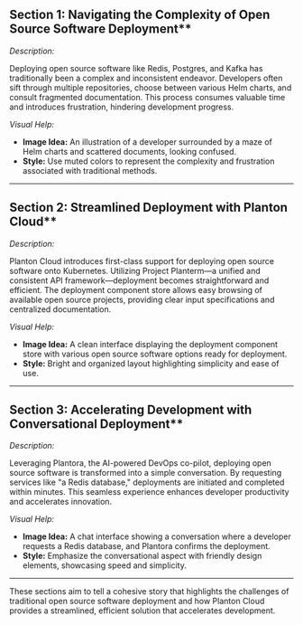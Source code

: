 ## Section 1: Navigating the Complexity of Open Source Software Deployment**

*Description:*

Deploying open source software like Redis, Postgres, and Kafka has traditionally been a complex and inconsistent
endeavor. Developers often sift through multiple repositories, choose between various Helm charts, and consult
fragmented documentation. This process consumes valuable time and introduces frustration, hindering development
progress.

*Visual Help:*

- **Image Idea:** An illustration of a developer surrounded by a maze of Helm charts and scattered documents, looking
  confused.
- **Style:** Use muted colors to represent the complexity and frustration associated with traditional methods.

---

## Section 2: Streamlined Deployment with Planton Cloud**

*Description:*

Planton Cloud introduces first-class support for deploying open source software onto Kubernetes. Utilizing Project
Planterm—a unified and consistent API framework—deployment becomes straightforward and efficient. The deployment
component store allows easy browsing of available open source projects, providing clear input specifications and
centralized documentation.

*Visual Help:*

- **Image Idea:** A clean interface displaying the deployment component store with various open source software options
  ready for deployment.
- **Style:** Bright and organized layout highlighting simplicity and ease of use.

---

## Section 3: Accelerating Development with Conversational Deployment**

*Description:*

Leveraging Plantora, the AI-powered DevOps co-pilot, deploying open source software is transformed into a simple
conversation. By requesting services like "a Redis database," deployments are initiated and completed within minutes.
This seamless experience enhances developer productivity and accelerates innovation.

*Visual Help:*

- **Image Idea:** A chat interface showing a conversation where a developer requests a Redis database, and Plantora
  confirms the deployment.
- **Style:** Emphasize the conversational aspect with friendly design elements, showcasing speed and simplicity.

---

These sections aim to tell a cohesive story that highlights the challenges of traditional open source software
deployment and how Planton Cloud provides a streamlined, efficient solution that accelerates development.
